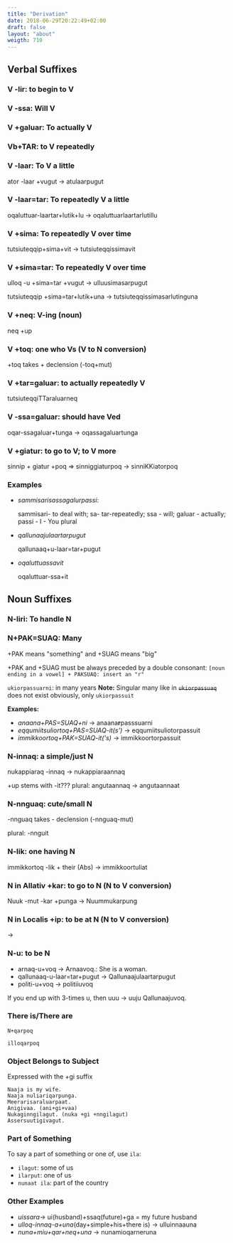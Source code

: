```yaml
---
title: "Derivation"
date: 2018-06-29T20:22:49+02:00
draft: false
layout: "about"
weigth: 710
---
```

## Verbal Suffixes

### V -lir: to begin to V

### V -ssa: Will V

### V +galuar: To actually V

### Vb+TAR: to V repeatedly

### V -laar: To V a little

ator -laar +vugut -> atulaarpugut

### V -laar=tar: To repeatedly V a little

oqaluttuar-laartar+lutik+lu -> oqaluttuarlaartarlutillu

### V +sima: To repeatedly V over time

tutsiuteqqip+sima+vit -> tutsiuteqqissimavit

### V +sima=tar: To repeatedly V over time

ulloq -u +sima=tar +vugut -> ulluusimasarpugut

tutsiuteqqip +sima=tar+lutik+una -> tutsiuteqqissimasarlutinguna

### V +neq: V-ing (noun)

neq +up

### V +toq: one who Vs (V to N conversion)

+toq takes + declension (-toq+mut)

### V +tar=galuar: to actually repeatedly V

tutsiuteqqiTTaraluarneq

### V -ssa=galuar: should have Ved

oqar-ssagaluar+tunga -> oqassagaluartunga

### V +giatur: to go to V; to V more

sinnip + giatur +poq => sinniggiaturpoq -> sinniKKiatorpoq

### Examples

*   _sammisarisassagalurpassi_:
    
    sammisari- to deal with; sa- tar-repeatedly; ssa - will; galuar - actually; passi - I - You plural
    
*   _qallunaajulaartarpugut_
    
    qallunaaq+u-laar=tar+pugut
    
*   _oqaluttuassavit_
    
    oqaluttuar-ssa+it

## Noun Suffixes

### N-liri: To handle N

### N+PAK=SUAQ: Many

+PAK means "something" and +SUAG means "big"

+PAK and +SUAG must be always preceded by a double consonant:
`[noun ending in a vowel] + PAKSUAQ: insert an "r"`

`ukiorpassuarni`: in many years
**Note:** Singular many like in <s>`ukiorpassuaq`</s> does not exist obviously, only `ukiorpassuit`

**Examples:**

* _anaana+PAS=SUAQ+ni_ -\> anaana**r**passsuarni
* _eqqumiitsuliortoq+PAS=SUAQ-it(s')_ -\> eqqumiitsuliotorpassuit
* _immikkoortoq+PAK=SUAQ-it('s)_ -\> immikkoortorpassuit

### N-innaq: a simple/just N

nukappiaraq -innaq -> nukappiaraannaq

+up stems with -it??? plural: angutaannaq -> angutaannaat

### N-nnguaq: cute/small N

-nnguaq takes - declension (-nnguaq-mut)

plural: -nnguit

### N-lik: one having N

immikkortoq -lik + their (Abs) -> immikkoortuliat

### N in Allativ +kar: to go to N (N to V conversion)

Nuuk -mut -kar +punga -> Nuummukarpung

### N in Localis +ip: to be at N (N to V conversion)

->

### N-u: to be N

* arnaq-u+voq -> Arnaavoq.: She is a woman.
* qallunaaq-u-laar=tar+pugut -> Qallunaajulaartarpugut
* politi-u+voq -> politiiuvoq

If you end up with 3-times u, then uuu -> uuju
Qallunaajuvoq.
### There is/There are
`N+qarpoq`

`illoqarpoq`
### Object Belongs to Subject

Expressed with the +gi suffix
~~~~
Naaja is my wife.
Naaja nuliariqarpunga.
Meerarisaraluarpaat.
Anigivaa. (ani+gi+vaa)
Nukaginngilagut. (nuka +gi +nngilagut)
Assersuutigivagut.
~~~~
### Part of Something

To say a part of something or one of, use `ila`:
* `ilagut`: some of us
* `ilarput`: one of us
* `nunaat ila`: part of the country

### Other Examples

*   _uissara_-\> ui(husband)+ssaq(future)+ga = my future husband
*   _ulloq-innaq-a+una_(day+simple+his+there is) -> ulluinnaauna
*   _nuna+miu+qar+neq+una_ -\> nunamioqarneruna
